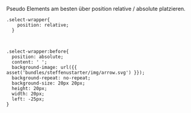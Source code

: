 
Pseudo Elements am besten über position relative / absolute platzieren.

    .select-wrapper{
        position: relative;
      } 

  

    .select-wrapper:before{
      position: absolute;  
      content: ' ';
      background-image: url({{ asset('bundles/steffenustarter/img/arrow.svg') }});
      background-repeat: no-repeat;
      background-size: 20px 20px;
      height: 20px;
      width: 20px;
      left: -25px;
    }